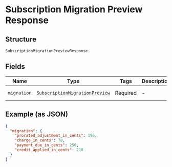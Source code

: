 
# Subscription Migration Preview Response

## Structure

`SubscriptionMigrationPreviewResponse`

## Fields

| Name | Type | Tags | Description | Getter | Setter |
|  --- | --- | --- | --- | --- | --- |
| `migration` | [`SubscriptionMigrationPreview`](../../doc/models/subscription-migration-preview.md) | Required | - | getMigration(): SubscriptionMigrationPreview | setMigration(SubscriptionMigrationPreview migration): void |

## Example (as JSON)

```json
{
  "migration": {
    "prorated_adjustment_in_cents": 196,
    "charge_in_cents": 78,
    "payment_due_in_cents": 250,
    "credit_applied_in_cents": 210
  }
}
```


